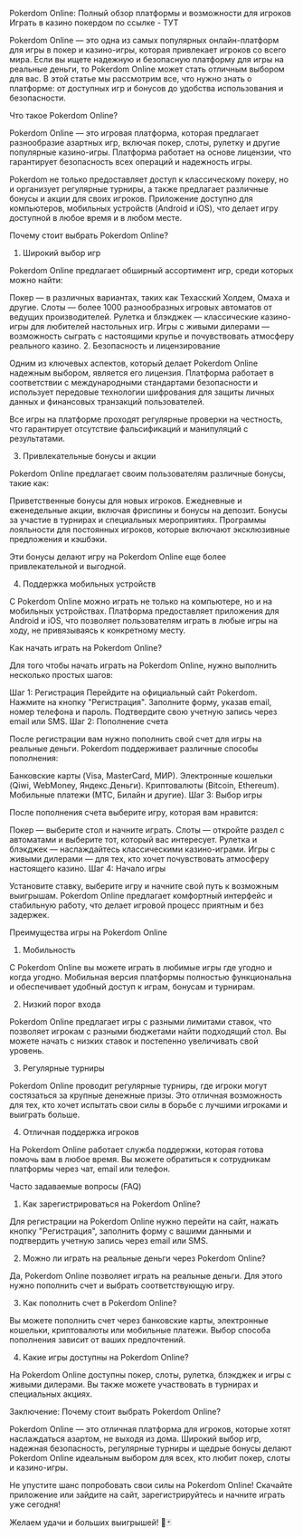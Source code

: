 Pokerdom Online: Полный обзор платформы и возможности для игроков
Играть в казино покердом по ссылке - ТУТ

Pokerdom Online — это одна из самых популярных онлайн-платформ для игры в покер и казино-игры, которая привлекает игроков со всего мира. Если вы ищете надежную и безопасную платформу для игры на реальные деньги, то Pokerdom Online может стать отличным выбором для вас. В этой статье мы рассмотрим все, что нужно знать о платформе: от доступных игр и бонусов до удобства использования и безопасности.

Что такое Pokerdom Online?

Pokerdom Online — это игровая платформа, которая предлагает разнообразие азартных игр, включая покер, слоты, рулетку и другие популярные казино-игры. Платформа работает на основе лицензии, что гарантирует безопасность всех операций и надежность игры.

Pokerdom не только предоставляет доступ к классическому покеру, но и организует регулярные турниры, а также предлагает различные бонусы и акции для своих игроков. Приложение доступно для компьютеров, мобильных устройств (Android и iOS), что делает игру доступной в любое время и в любом месте.

Почему стоит выбрать Pokerdom Online?
1. Широкий выбор игр

Pokerdom Online предлагает обширный ассортимент игр, среди которых можно найти:

Покер — в различных вариантах, таких как Техасский Холдем, Омаха и другие.
Слоты — более 1000 разнообразных игровых автоматов от ведущих производителей.
Рулетка и блэкджек — классические казино-игры для любителей настольных игр.
Игры с живыми дилерами — возможность сыграть с настоящими крупье и почувствовать атмосферу реального казино.
2. Безопасность и лицензирование

Одним из ключевых аспектов, который делает Pokerdom Online надежным выбором, является его лицензия. Платформа работает в соответствии с международными стандартами безопасности и использует передовые технологии шифрования для защиты личных данных и финансовых транзакций пользователей.

Все игры на платформе проходят регулярные проверки на честность, что гарантирует отсутствие фальсификаций и манипуляций с результатами.

3. Привлекательные бонусы и акции

Pokerdom Online предлагает своим пользователям различные бонусы, такие как:

Приветственные бонусы для новых игроков.
Ежедневные и еженедельные акции, включая фриспины и бонусы на депозит.
Бонусы за участие в турнирах и специальных мероприятиях.
Программы лояльности для постоянных игроков, которые включают эксклюзивные предложения и кэшбэки.

Эти бонусы делают игру на Pokerdom Online еще более привлекательной и выгодной.

4. Поддержка мобильных устройств

С Pokerdom Online можно играть не только на компьютере, но и на мобильных устройствах. Платформа предоставляет приложения для Android и iOS, что позволяет пользователям играть в любые игры на ходу, не привязываясь к конкретному месту.

Как начать играть на Pokerdom Online?

Для того чтобы начать играть на Pokerdom Online, нужно выполнить несколько простых шагов:

Шаг 1: Регистрация
Перейдите на официальный сайт Pokerdom.
Нажмите на кнопку "Регистрация".
Заполните форму, указав email, номер телефона и пароль.
Подтвердите свою учетную запись через email или SMS.
Шаг 2: Пополнение счета

После регистрации вам нужно пополнить свой счет для игры на реальные деньги. Pokerdom поддерживает различные способы пополнения:

Банковские карты (Visa, MasterCard, МИР).
Электронные кошельки (Qiwi, WebMoney, Яндекс.Деньги).
Криптовалюты (Bitcoin, Ethereum).
Мобильные платежи (МТС, Билайн и другие).
Шаг 3: Выбор игры

После пополнения счета выберите игру, которая вам нравится:

Покер — выберите стол и начните играть.
Слоты — откройте раздел с автоматами и выберите тот, который вас интересует.
Рулетка и блэкджек — наслаждайтесь классическими казино-играми.
Игры с живыми дилерами — для тех, кто хочет почувствовать атмосферу настоящего казино.
Шаг 4: Начало игры

Установите ставку, выберите игру и начните свой путь к возможным выигрышам. Pokerdom Online предлагает комфортный интерфейс и стабильную работу, что делает игровой процесс приятным и без задержек.

Преимущества игры на Pokerdom Online
1. Мобильность

С Pokerdom Online вы можете играть в любимые игры где угодно и когда угодно. Мобильная версия платформы полностью функциональна и обеспечивает удобный доступ к играм, бонусам и турнирам.

2. Низкий порог входа

Pokerdom Online предлагает игры с разными лимитами ставок, что позволяет игрокам с разными бюджетами найти подходящий стол. Вы можете начать с низких ставок и постепенно увеличивать свой уровень.

3. Регулярные турниры

Pokerdom Online проводит регулярные турниры, где игроки могут состязаться за крупные денежные призы. Это отличная возможность для тех, кто хочет испытать свои силы в борьбе с лучшими игроками и выиграть больше.

4. Отличная поддержка игроков

На Pokerdom Online работает служба поддержки, которая готова помочь вам в любое время. Вы можете обратиться к сотрудникам платформы через чат, email или телефон.

Часто задаваемые вопросы (FAQ)
1. Как зарегистрироваться на Pokerdom Online?

Для регистрации на Pokerdom Online нужно перейти на сайт, нажать кнопку "Регистрация", заполнить форму с вашими данными и подтвердить учетную запись через email или SMS.

2. Можно ли играть на реальные деньги через Pokerdom Online?

Да, Pokerdom Online позволяет играть на реальные деньги. Для этого нужно пополнить счет и выбрать соответствующую игру.

3. Как пополнить счет в Pokerdom Online?

Вы можете пополнить счет через банковские карты, электронные кошельки, криптовалюты или мобильные платежи. Выбор способа пополнения зависит от ваших предпочтений.

4. Какие игры доступны на Pokerdom Online?

На Pokerdom Online доступны покер, слоты, рулетка, блэкджек и игры с живыми дилерами. Вы также можете участвовать в турнирах и специальных акциях.

Заключение: Почему стоит выбрать Pokerdom Online?

Pokerdom Online — это отличная платформа для игроков, которые хотят наслаждаться азартом, не выходя из дома. Широкий выбор игр, надежная безопасность, регулярные турниры и щедрые бонусы делают Pokerdom Online идеальным выбором для всех, кто любит покер, слоты и казино-игры.

Не упустите шанс попробовать свои силы на Pokerdom Online! Скачайте приложение или зайдите на сайт, зарегистрируйтесь и начните играть уже сегодня!

Желаем удачи и больших выигрышей! 🎰🃏




